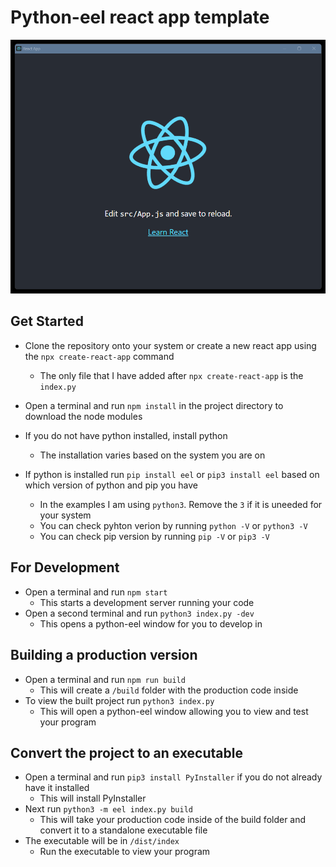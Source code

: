 # Python-eel react app template

![Screenshot](./exampleScreenshot.png)

## Get Started

- Clone the repository onto your system or create a new react app using the `npx create-react-app` command
    - The only file that I have added after `npx create-react-app` is the `index.py`
- Open a terminal and run `npm install` in the project directory to download the node modules

- If you do not have python installed, install python
    - The installation varies based on the system you are on
- If python is installed run `pip install eel` or `pip3 install eel` based on which version of python and pip you have
    - In the examples I am using `python3`. Remove the `3` if it is uneeded for your system
    - You can check pyhton verion by running `python -V` or `python3 -V`
    - You can check pip version by running `pip -V` or `pip3 -V`

## For Development

- Open a terminal and run `npm start`
    - This starts a development server running your code
- Open a second terminal and run `python3 index.py -dev`
    - This opens a python-eel window for you to develop in

## Building a production version

- Open a terminal and run `npm run build`
    - This will create a `/build` folder with the production code inside
- To view the built project run `python3 index.py`
    - This will open a python-eel window allowing you to view and test your program

## Convert the project to an executable

- Open a terminal and run `pip3 install PyInstaller` if you do not already have it installed
    - This will install PyInstaller
- Next run `python3 -m eel index.py build`
    - This will take your production code inside of the build folder and convert it to a standalone executable file
- The executable will be in `/dist/index`
    - Run the executable to view your program

